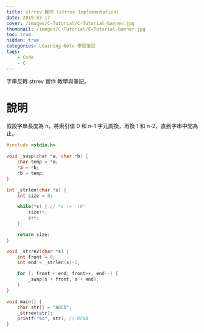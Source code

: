 ```yaml
---
title: strrev 實作 (strrev Implementation)
date: 2019-07-17
cover: /images/C-Tutorial/C-Tutorial-banner.jpg
thumbnail: /images/C-Tutorial/C-Tutorial-banner.jpg
toc: true
hidden: true
categories: Learning-Note-學習筆記
tags:
    - Code
    - C
---
```


字串反轉 strrev 實作 教學與筆記。

<!-- more -->

# 說明

假設字串長度為 n，將索引值 0 和 n-1 字元調換，再換 1 和 n-2，直到字串中間為止。

```cpp
#include <stdio.h>

void _swap(char *a, char *b) {
    char temp = *a;
    *a = *b;
    *b = temp;
}

int _strlen(char *s) {
    int size = 0;

    while(*s) { // *s != '\0'
        size++;
        s++;
    }

    return size;
}

void _strrev(char *s) {
    int front = 0;
    int end = _strlen(s)-1;

    for (; front < end; front++, end--) {
        _swap(s + front, s + end);
    }
}

void main() {
    char str[] = "ABCD";
    _strrev(str);
    printf("%s", str); // DCBA
}
```